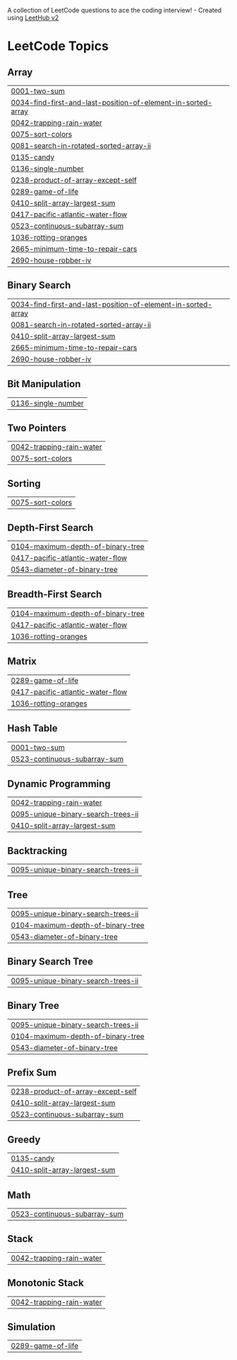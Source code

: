A collection of LeetCode questions to ace the coding interview! - Created using [LeetHub v2](https://github.com/arunbhardwaj/LeetHub-2.0)
<!---LeetCode Topics Start-->
# LeetCode Topics
## Array
|  |
| ------- |
| [0001-two-sum](https://github.com/adityakumartiwary/leetcode/tree/master/0001-two-sum) |
| [0034-find-first-and-last-position-of-element-in-sorted-array](https://github.com/adityakumartiwary/leetcode/tree/master/0034-find-first-and-last-position-of-element-in-sorted-array) |
| [0042-trapping-rain-water](https://github.com/adityakumartiwary/leetcode/tree/master/0042-trapping-rain-water) |
| [0075-sort-colors](https://github.com/adityakumartiwary/leetcode/tree/master/0075-sort-colors) |
| [0081-search-in-rotated-sorted-array-ii](https://github.com/adityakumartiwary/leetcode/tree/master/0081-search-in-rotated-sorted-array-ii) |
| [0135-candy](https://github.com/adityakumartiwary/leetcode/tree/master/0135-candy) |
| [0136-single-number](https://github.com/adityakumartiwary/leetcode/tree/master/0136-single-number) |
| [0238-product-of-array-except-self](https://github.com/adityakumartiwary/leetcode/tree/master/0238-product-of-array-except-self) |
| [0289-game-of-life](https://github.com/adityakumartiwary/leetcode/tree/master/0289-game-of-life) |
| [0410-split-array-largest-sum](https://github.com/adityakumartiwary/leetcode/tree/master/0410-split-array-largest-sum) |
| [0417-pacific-atlantic-water-flow](https://github.com/adityakumartiwary/leetcode/tree/master/0417-pacific-atlantic-water-flow) |
| [0523-continuous-subarray-sum](https://github.com/adityakumartiwary/leetcode/tree/master/0523-continuous-subarray-sum) |
| [1036-rotting-oranges](https://github.com/adityakumartiwary/leetcode/tree/master/1036-rotting-oranges) |
| [2665-minimum-time-to-repair-cars](https://github.com/adityakumartiwary/leetcode/tree/master/2665-minimum-time-to-repair-cars) |
| [2690-house-robber-iv](https://github.com/adityakumartiwary/leetcode/tree/master/2690-house-robber-iv) |
## Binary Search
|  |
| ------- |
| [0034-find-first-and-last-position-of-element-in-sorted-array](https://github.com/adityakumartiwary/leetcode/tree/master/0034-find-first-and-last-position-of-element-in-sorted-array) |
| [0081-search-in-rotated-sorted-array-ii](https://github.com/adityakumartiwary/leetcode/tree/master/0081-search-in-rotated-sorted-array-ii) |
| [0410-split-array-largest-sum](https://github.com/adityakumartiwary/leetcode/tree/master/0410-split-array-largest-sum) |
| [2665-minimum-time-to-repair-cars](https://github.com/adityakumartiwary/leetcode/tree/master/2665-minimum-time-to-repair-cars) |
| [2690-house-robber-iv](https://github.com/adityakumartiwary/leetcode/tree/master/2690-house-robber-iv) |
## Bit Manipulation
|  |
| ------- |
| [0136-single-number](https://github.com/adityakumartiwary/leetcode/tree/master/0136-single-number) |
## Two Pointers
|  |
| ------- |
| [0042-trapping-rain-water](https://github.com/adityakumartiwary/leetcode/tree/master/0042-trapping-rain-water) |
| [0075-sort-colors](https://github.com/adityakumartiwary/leetcode/tree/master/0075-sort-colors) |
## Sorting
|  |
| ------- |
| [0075-sort-colors](https://github.com/adityakumartiwary/leetcode/tree/master/0075-sort-colors) |
## Depth-First Search
|  |
| ------- |
| [0104-maximum-depth-of-binary-tree](https://github.com/adityakumartiwary/leetcode/tree/master/0104-maximum-depth-of-binary-tree) |
| [0417-pacific-atlantic-water-flow](https://github.com/adityakumartiwary/leetcode/tree/master/0417-pacific-atlantic-water-flow) |
| [0543-diameter-of-binary-tree](https://github.com/adityakumartiwary/leetcode/tree/master/0543-diameter-of-binary-tree) |
## Breadth-First Search
|  |
| ------- |
| [0104-maximum-depth-of-binary-tree](https://github.com/adityakumartiwary/leetcode/tree/master/0104-maximum-depth-of-binary-tree) |
| [0417-pacific-atlantic-water-flow](https://github.com/adityakumartiwary/leetcode/tree/master/0417-pacific-atlantic-water-flow) |
| [1036-rotting-oranges](https://github.com/adityakumartiwary/leetcode/tree/master/1036-rotting-oranges) |
## Matrix
|  |
| ------- |
| [0289-game-of-life](https://github.com/adityakumartiwary/leetcode/tree/master/0289-game-of-life) |
| [0417-pacific-atlantic-water-flow](https://github.com/adityakumartiwary/leetcode/tree/master/0417-pacific-atlantic-water-flow) |
| [1036-rotting-oranges](https://github.com/adityakumartiwary/leetcode/tree/master/1036-rotting-oranges) |
## Hash Table
|  |
| ------- |
| [0001-two-sum](https://github.com/adityakumartiwary/leetcode/tree/master/0001-two-sum) |
| [0523-continuous-subarray-sum](https://github.com/adityakumartiwary/leetcode/tree/master/0523-continuous-subarray-sum) |
## Dynamic Programming
|  |
| ------- |
| [0042-trapping-rain-water](https://github.com/adityakumartiwary/leetcode/tree/master/0042-trapping-rain-water) |
| [0095-unique-binary-search-trees-ii](https://github.com/adityakumartiwary/leetcode/tree/master/0095-unique-binary-search-trees-ii) |
| [0410-split-array-largest-sum](https://github.com/adityakumartiwary/leetcode/tree/master/0410-split-array-largest-sum) |
## Backtracking
|  |
| ------- |
| [0095-unique-binary-search-trees-ii](https://github.com/adityakumartiwary/leetcode/tree/master/0095-unique-binary-search-trees-ii) |
## Tree
|  |
| ------- |
| [0095-unique-binary-search-trees-ii](https://github.com/adityakumartiwary/leetcode/tree/master/0095-unique-binary-search-trees-ii) |
| [0104-maximum-depth-of-binary-tree](https://github.com/adityakumartiwary/leetcode/tree/master/0104-maximum-depth-of-binary-tree) |
| [0543-diameter-of-binary-tree](https://github.com/adityakumartiwary/leetcode/tree/master/0543-diameter-of-binary-tree) |
## Binary Search Tree
|  |
| ------- |
| [0095-unique-binary-search-trees-ii](https://github.com/adityakumartiwary/leetcode/tree/master/0095-unique-binary-search-trees-ii) |
## Binary Tree
|  |
| ------- |
| [0095-unique-binary-search-trees-ii](https://github.com/adityakumartiwary/leetcode/tree/master/0095-unique-binary-search-trees-ii) |
| [0104-maximum-depth-of-binary-tree](https://github.com/adityakumartiwary/leetcode/tree/master/0104-maximum-depth-of-binary-tree) |
| [0543-diameter-of-binary-tree](https://github.com/adityakumartiwary/leetcode/tree/master/0543-diameter-of-binary-tree) |
## Prefix Sum
|  |
| ------- |
| [0238-product-of-array-except-self](https://github.com/adityakumartiwary/leetcode/tree/master/0238-product-of-array-except-self) |
| [0410-split-array-largest-sum](https://github.com/adityakumartiwary/leetcode/tree/master/0410-split-array-largest-sum) |
| [0523-continuous-subarray-sum](https://github.com/adityakumartiwary/leetcode/tree/master/0523-continuous-subarray-sum) |
## Greedy
|  |
| ------- |
| [0135-candy](https://github.com/adityakumartiwary/leetcode/tree/master/0135-candy) |
| [0410-split-array-largest-sum](https://github.com/adityakumartiwary/leetcode/tree/master/0410-split-array-largest-sum) |
## Math
|  |
| ------- |
| [0523-continuous-subarray-sum](https://github.com/adityakumartiwary/leetcode/tree/master/0523-continuous-subarray-sum) |
## Stack
|  |
| ------- |
| [0042-trapping-rain-water](https://github.com/adityakumartiwary/leetcode/tree/master/0042-trapping-rain-water) |
## Monotonic Stack
|  |
| ------- |
| [0042-trapping-rain-water](https://github.com/adityakumartiwary/leetcode/tree/master/0042-trapping-rain-water) |
## Simulation
|  |
| ------- |
| [0289-game-of-life](https://github.com/adityakumartiwary/leetcode/tree/master/0289-game-of-life) |
<!---LeetCode Topics End-->